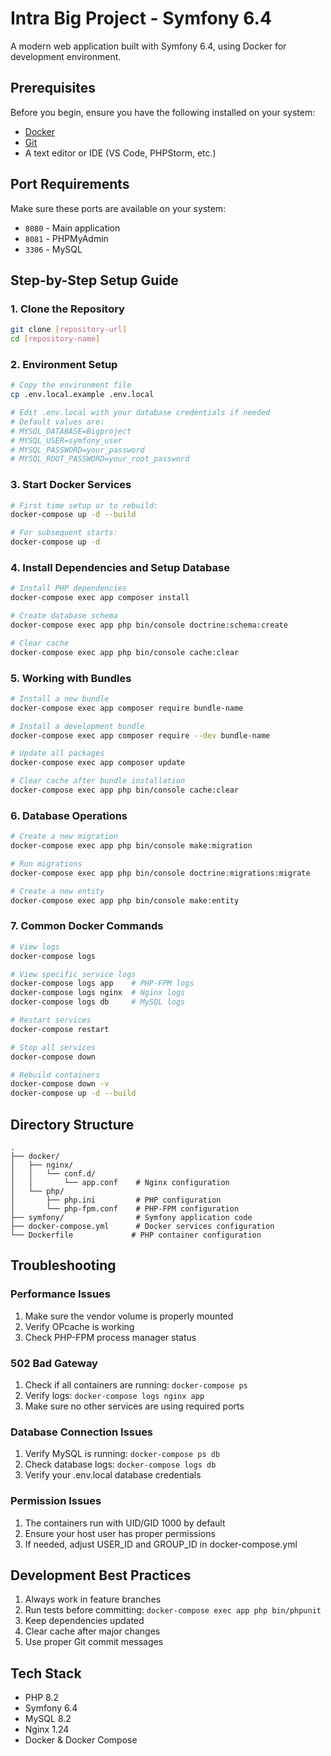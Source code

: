 # Intra Big Project - Symfony 6.4

A modern web application built with Symfony 6.4, using Docker for development environment.

## Prerequisites

Before you begin, ensure you have the following installed on your system:
- [Docker](https://www.docker.com/products/docker-desktop/)
- [Git](https://git-scm.com/downloads)
- A text editor or IDE (VS Code, PHPStorm, etc.)

## Port Requirements

Make sure these ports are available on your system:
- `8080` - Main application
- `8081` - PHPMyAdmin
- `3306` - MySQL

## Step-by-Step Setup Guide

### 1. Clone the Repository

```bash
git clone [repository-url]
cd [repository-name]
```

### 2. Environment Setup

```bash
# Copy the environment file
cp .env.local.example .env.local

# Edit .env.local with your database credentials if needed
# Default values are:
# MYSQL_DATABASE=Bigproject
# MYSQL_USER=symfony_user
# MYSQL_PASSWORD=your_password
# MYSQL_ROOT_PASSWORD=your_root_password
```

### 3. Start Docker Services

```bash
# First time setup or to rebuild:
docker-compose up -d --build

# For subsequent starts:
docker-compose up -d
```

### 4. Install Dependencies and Setup Database

```bash
# Install PHP dependencies
docker-compose exec app composer install

# Create database schema
docker-compose exec app php bin/console doctrine:schema:create

# Clear cache
docker-compose exec app php bin/console cache:clear
```

### 5. Working with Bundles

```bash
# Install a new bundle
docker-compose exec app composer require bundle-name

# Install a development bundle
docker-compose exec app composer require --dev bundle-name

# Update all packages
docker-compose exec app composer update

# Clear cache after bundle installation
docker-compose exec app php bin/console cache:clear
```

### 6. Database Operations

```bash
# Create a new migration
docker-compose exec app php bin/console make:migration

# Run migrations
docker-compose exec app php bin/console doctrine:migrations:migrate

# Create a new entity
docker-compose exec app php bin/console make:entity
```

### 7. Common Docker Commands

```bash
# View logs
docker-compose logs

# View specific service logs
docker-compose logs app    # PHP-FPM logs
docker-compose logs nginx  # Nginx logs
docker-compose logs db     # MySQL logs

# Restart services
docker-compose restart

# Stop all services
docker-compose down

# Rebuild containers
docker-compose down -v
docker-compose up -d --build
```

## Directory Structure

```
.
├── docker/
│   ├── nginx/
│   │   └── conf.d/
│   │       └── app.conf    # Nginx configuration
│   └── php/
│       ├── php.ini         # PHP configuration
│       └── php-fpm.conf    # PHP-FPM configuration
├── symfony/                # Symfony application code
├── docker-compose.yml      # Docker services configuration
└── Dockerfile             # PHP container configuration
```

## Troubleshooting

### Performance Issues
1. Make sure the vendor volume is properly mounted
2. Verify OPcache is working
3. Check PHP-FPM process manager status

### 502 Bad Gateway
1. Check if all containers are running: `docker-compose ps`
2. Verify logs: `docker-compose logs nginx app`
3. Make sure no other services are using required ports

### Database Connection Issues
1. Verify MySQL is running: `docker-compose ps db`
2. Check database logs: `docker-compose logs db`
3. Verify your .env.local database credentials

### Permission Issues
1. The containers run with UID/GID 1000 by default
2. Ensure your host user has proper permissions
3. If needed, adjust USER_ID and GROUP_ID in docker-compose.yml

## Development Best Practices

1. Always work in feature branches
2. Run tests before committing: `docker-compose exec app php bin/phpunit`
3. Keep dependencies updated
4. Clear cache after major changes
5. Use proper Git commit messages

## Tech Stack

- PHP 8.2
- Symfony 6.4
- MySQL 8.2
- Nginx 1.24
- Docker & Docker Compose


